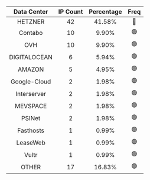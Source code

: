 | Data Center | IP Count | Percentage | Freq |
|:------------:|:--------:|:-----------:|:-----:|
| HETZNER | 42 | 41.58% | 🔴 |
| Contabo | 10 | 9.90% | 🟢 |
| OVH | 10 | 9.90% | 🟢 |
| DIGITALOCEAN | 6 | 5.94% | 🟢 |
| AMAZON | 5 | 4.95% | 🟢 |
| Google-Cloud | 2 | 1.98% | 🟢 |
| Interserver | 2 | 1.98% | 🟢 |
| MEVSPACE | 2 | 1.98% | 🟢 |
| PSINet | 2 | 1.98% | 🟢 |
| Fasthosts | 1 | 0.99% | 🟢 |
| LeaseWeb | 1 | 0.99% | 🟢 |
| Vultr | 1 | 0.99% | 🟢 |
| OTHER | 17 | 16.83% | 🟢 |